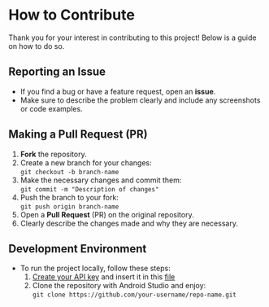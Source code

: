 # How to Contribute

Thank you for your interest in contributing to this project! Below is a guide on how to do so.

## Reporting an Issue
- If you find a bug or have a feature request, open an **issue**.
- Make sure to describe the problem clearly and include any screenshots or code examples.

## Making a Pull Request (PR)
1. **Fork** the repository.
2. Create a new branch for your changes:  
   `git checkout -b branch-name`
3. Make the necessary changes and commit them:  
   `git commit -m "Description of changes"`
4. Push the branch to your fork:  
   `git push origin branch-name`
5. Open a **Pull Request** (PR) on the original repository.
6. Clearly describe the changes made and why they are necessary.

## Development Environment
- To run the project locally, follow these steps:
  1. [Create your API key](https://developers.google.com/youtube/v3/getting-started) and insert it in this [file](https://github.com/ctrlVnt/Real-YT-Music/blob/master/app/src/main/java/com/ctrlvnt/rytm/utils.kt)
  2. Clone the repository with Android Studio and enjoy:  
     `git clone https://github.com/your-username/repo-name.git`
